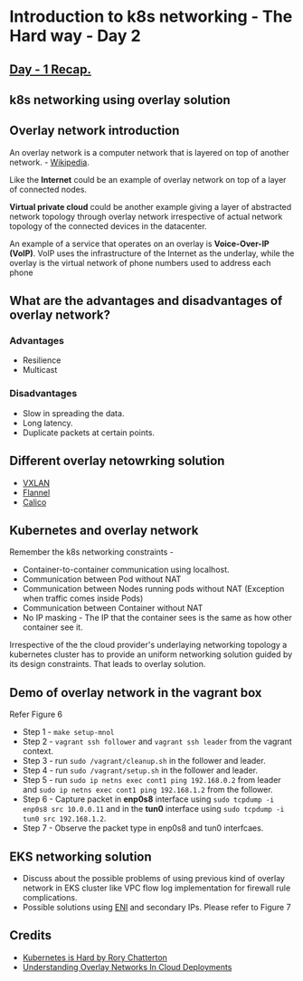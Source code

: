 # Introduction to k8s networking - The Hard way - Day 2

## [Day - 1 Recap.](README-day1.md)

## k8s networking using overlay solution

## Overlay network introduction

An overlay network is a computer network that is layered on top of another network. - [Wikipedia](https://en.wikipedia.org/wiki/Overlay_network). 

Like the **Internet** could be an example of overlay network on top of a layer of connected nodes.

**Virtual private cloud** could be another example  giving a layer of abstracted network topology through overlay network irrespective of actual network topology of the connected devices in the datacenter. 

An example of a service that operates on an overlay is **Voice-Over-IP (VoIP)**. VoIP uses the infrastructure of the Internet as the underlay, while the overlay is the virtual network of phone numbers used to address each phone

## What are the advantages and disadvantages of overlay network?

### Advantages

- Resilience
- Multicast

### Disadvantages

- Slow in spreading the data.
- Long latency.
- Duplicate packets at certain points.


## Different overlay netowrking solution

- [VXLAN](https://en.wikipedia.org/wiki/Virtual_Extensible_LAN)
- [Flannel](https://github.com/coreos/flannel)
- [Calico](https://docs.projectcalico.org/)


## Kubernetes and overlay network
Remember the k8s networking constraints -
- Container-to-container communication using localhost.
- Communication between Pod without NAT
- Communication between Nodes running pods without NAT (Exception when traffic comes inside Pods)
- Communication between Container without NAT
- No IP masking - The IP that the container sees is the same as how other container see it.

Irrespective of the the cloud provider's underlaying networking topology a kubernetes cluster has to provide an uniform networking solution guided by its design constraints. That leads to overlay solution.

## Demo of overlay network in the vagrant box

Refer Figure 6

- Step 1 - `make setup-mnol`
- Step 2 - `vagrant ssh follower` and `vagrant ssh leader` from the vagrant context.
- Step 3 - run `sudo /vagrant/cleanup.sh` in the follower and leader.
- Step 4 - run `sudo /vagrant/setup.sh` in the follower and leader.
- Step 5 - run `sudo ip netns exec cont1 ping 192.168.0.2` from leader and `sudo ip netns exec cont1 ping 192.168.1.2` from the follower.
- Step 6 - Capture packet in **enp0s8** interface using `sudo tcpdump -i enp0s8 src 10.0.0.11` and in the **tun0** interface using `sudo tcpdump -i tun0 src 192.168.1.2`.
- Step 7 - Observe the packet type in enp0s8 and  tun0 interfcaes.

## EKS networking solution



- Discuss about the possible problems of using previous kind of overlay network in EKS cluster like VPC flow log implementation for firewall rule complications.
- Possible solutions using [ENI](https://docs.aws.amazon.com/AWSEC2/latest/UserGuide/using-eni.html) and secondary IPs. Please refer to Figure 7

## Credits

- [Kubernetes is Hard by Rory Chatterton](https://www.contino.io/insights/kubernetes-is-hard-why-eks-makes-it-easier-for-network-and-security-architects)
- [Understanding Overlay Networks In Cloud Deployments](https://community.arm.com/developer/tools-software/tools/b/tools-software-ides-blog/posts/understanding-and-deploying-overlay-networks)
